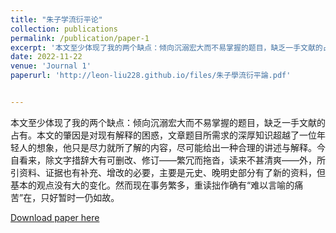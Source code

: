 ```yaml
---
title: "朱子学流衍平论"
collection: publications
permalink: /publication/paper-1
excerpt: '本文至少体现了我的两个缺点：倾向沉溺宏大而不易掌握的题目，缺乏一手文献的占有。本文的肇因是对现有解释的困惑，文章题目所需求的深厚知识超越了一位年轻人的想象，他只是尽力就所了解的内容，尽可能给出一种合理的讲述与解释。今自看来，除文字措辞大有可删改、修订——繁冗而拖沓，读来不甚清爽——外，所引资料、证据也有补充、增改的必要，主要是元史、晚明史部分有了新的资料，但基本的观点没有大的变化。然而现在事务繁多，重读拙作确有“难以言喻的痛苦”在，只好暂时一仍如故。'
date: 2022-11-22
venue: 'Journal 1'
paperurl: 'http://leon-liu228.github.io/files/朱子學流衍平論.pdf'


---
```


​        本文至少体现了我的两个缺点：倾向沉溺宏大而不易掌握的题目，缺乏一手文献的占有。本文的肇因是对现有解释的困惑，文章题目所需求的深厚知识超越了一位年轻人的想象，他只是尽力就所了解的内容，尽可能给出一种合理的讲述与解释。今自看来，除文字措辞大有可删改、修订——繁冗而拖沓，读来不甚清爽——外，所引资料、证据也有补充、增改的必要，主要是元史、晚明史部分有了新的资料，但基本的观点没有大的变化。然而现在事务繁多，重读拙作确有“难以言喻的痛苦”在，只好暂时一仍如故。

[Download paper here](http://leon-liu228.github.io/files/朱子學流衍平論.pdf)

